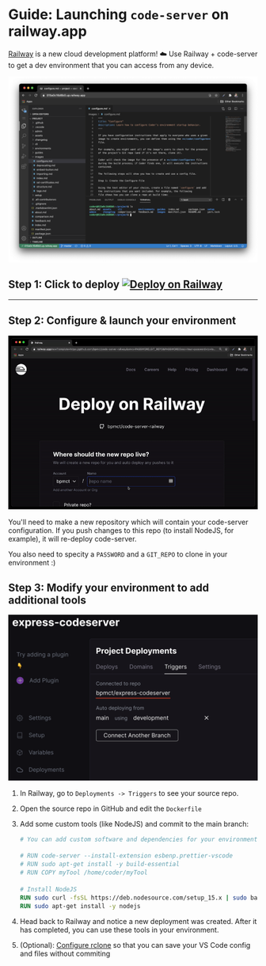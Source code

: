 # Guide: Launching `code-server` on railway.app

[Railway](https://railway.app) is a new cloud development platform! ☁️ Use Railway + code-server to get a dev environment that you can access from any device.

![code-server and railway.app](../img/code-server-railway.png)

## Step 1: Click to deploy [![Deploy on Railway](https://railway.app/button.svg)](https://railway.app/new?template=https%3A%2F%2Fgithub.com%2Fbpmct%2Fcode-server-railway&envs=PASSWORD%2CGIT_REPO&PASSWORDDesc=Your+password+to+log+in+to+code-server+with&GIT_REPODesc=A+git+repo+to+clone+and+open+in+code-server+%28ex.+https%3A%2F%2Fgithub.com%2Fcdr%2Fdocs.git%29)

---

## Step 2: Configure & launch your environment

![railway launch environment screen](../img/launch-railway.gif)

You'll need to make a new repository which will contain your code-server configuration. If you push changes to this repo (to install NodeJS, for example), it will re-deploy code-server.

You also need to specity a `PASSWORD` and a `GIT_REPO` to clone in your environment :)

## Step 3: Modify your environment to add additional tools

![railway repo](../img/railway-connected.png)

1. In Railway, go to `Deployments -> Triggers` to see your source repo.
1. Open the source repo in GitHub and edit the `Dockerfile`
1. Add some custom tools (like NodeJS) and commit to the main branch:

   ```Dockerfile
   # You can add custom software and dependencies for your environment here. Some examples:

   # RUN code-server --install-extension esbenp.prettier-vscode
   # RUN sudo apt-get install -y build-essential
   # RUN COPY myTool /home/coder/myTool

   # Install NodeJS
   RUN sudo curl -fsSL https://deb.nodesource.com/setup_15.x | sudo bash -
   RUN sudo apt-get install -y nodejs
   ```

1. Head back to Railway and notice a new deployment was created. After it has completed, you can use these tools in your environment.

1. (Optional): [Configure rclone](https://github.com/bpmct/deploy-code-server/tree/main/deploy-container#-persist-your-filesystem-with-rclone) so that you can save your VS Code config and files without commiting
